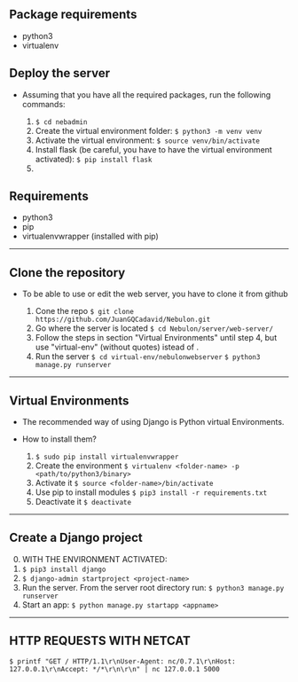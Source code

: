 ## Package requirements

* python3
* virtualenv

## Deploy the server

* Assuming that you have all the required packages, run the following commands:

  1. ``` $ cd nebadmin ```
  2. Create the virtual environment folder:
     ``` $ python3 -m venv venv ```
  3. Activate the virtual environment:
     ``` $ source venv/bin/activate ```
  4. Install flask (be careful, you have to have the virtual environment activated):
     ``` $ pip install flask ```
  5. 


## Requirements

* python3
* pip
* virtualenvwrapper (installed with pip)

-------------------------------------------------

## Clone the repository

* To be able to use or edit the web server, you have to clone it from github

  1. Cone the repo
     ``` $ git clone https://github.com/JuanGQCadavid/Nebulon.git ```
  2. Go where the server is located
     ``` $ cd Nebulon/server/web-server/ ```
  3. Follow the steps in section "Virtual Environments" until step 4, but use "virtual-env" (without quotes) istead of <folder-name>.
  4. Run the server
     ``` $ cd virtual-env/nebulonwebserver ```
     ``` $ python3 manage.py runserver ```

-------------------------------------------------

## Virtual Environments

* The recommended way of using Django is Python virtual Environments.

* How to install them?

  1. ``` $ sudo pip install virtualenvwrapper ```
  2. Create the environment
     ``` $ virtualenv <folder-name> -p <path/to/python3/binary> ```
  3. Activate it
     ``` $ source <folder-name>/bin/activate ```
  4. Use pip to install modules
     ``` $ pip3 install -r requirements.txt ```
  5. Deactivate it
     ``` $ deactivate ```

-------------------------------------------------

## Create a Django project

  0. WITH THE ENVIRONMENT ACTIVATED:
  1. ``` $ pip3 install django ```
  2. ``` $ django-admin startproject <project-name> ```
  3. Run the server. From the server root directory run:
     ``` $ python3 manage.py runserver ```
  4. Start an app: ``` $ python manage.py startapp <appname> ```

-------------------------------------------------

## HTTP REQUESTS WITH NETCAT

   ``` $ printf "GET / HTTP/1.1\r\nUser-Agent: nc/0.7.1\r\nHost: 127.0.0.1\r\nAccept: */*\r\n\r\n" | nc 127.0.0.1 5000 ```
